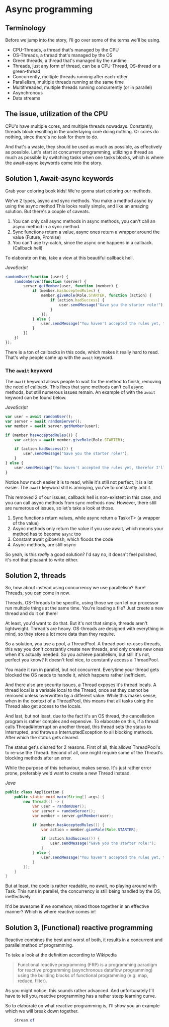 # Async programming

## Terminology

Before we jump into the story, I'll go over some of the terms we'll be using.

- CPU-Threads, a thread that's managed by the CPU
- OS-Threads, a thread that's managed by the OS
- Green threads, a thread that's managed by the runtime
- Threads, just any form of thread, can be a CPU-Thread, OS-thread or a green-thread
- Concurrently, multiple threads running after each-other
- Parallelism, multiple threads running at the same time
- Multithreaded, multiple threads running concurrently (or in parallel)
- Asynchronous
- Data streams

## The issue, utilization of the CPU

CPU's have multiple cores, and multiple threads nowadays. Constantly, threads block resulting in the underlaying core
doing nothing. Or cores do nothing, since there's no task for them to do.

And that's a waste, they should be used as much as possible, as effectively as possible. Let's start at concurrent
programming, utilizing a thread as much as possible by switching tasks when one tasks blocks, which is where the
await-async keywords come into the story.

## Solution 1, Await-async keywords

Grab your coloring book kids! We're gonna start coloring our methods.

We've 2 types, async and sync methods. You make a method async by using the async method This looks really simple, and
like an amazing solution. But there's a couple of caveats.

1. You can only call async methods in async methods, you can't call an async method in a sync method.
2. Sync functions return a value, async ones return a wrapper around the value (Future, Promise)
3. You can't use try-catch, since the async one happens in a callback. (Callback hell)

To elaborate on this, take a view at this beautiful callback hell.

*JavaScript*

```js
randomUser(function (user) {
    randomServer(function (server) {
        server.getMember(user, function (member) {
            if (member.hasAcceptedRules) {
                member.giveRole(Role.STARTER, function (action) {
                    if (action.hadSuccess) {
                        user.sendMessage("Gave you the starter role!");
                    }
                });
            } else {
                user.sendMessage("You haven't accepted the rules yet, therefor I'll not give you the starter role.");
            }
        })
    })
});
```

There is a ton of callbacks in this code, which makes it really hard to read. That's why people came up with the `await`
keyword.

### The `await` keyword

The `await` keyword allows people to wait for the method to finish, removing the need of callback. This fixes that sync
methods can't call async methods, but still numerous issues remain. An example of with the `await` keyword can be found
below.

*JavaScript*

```js
var user = await randomUser();
var server = await randomServer();
var member = await server.getMember(user);

if (member.hasAcceptedRules()) {
    var action = await member.giveRole(Role.STARTER);

    if (action.hadSuccess()) {
        user.sendMessage("Gave you the starter role!");
    }
} else {
    user.sendMessage("You haven't accepted the rules yet, therefor I'll not give you the starter role.");
}
 ```

Notice how much easier it is to read, while it's still not perfect, it is a lot easier. The `await` keyword still is
annoying, you've to constantly add it.

This removed 2 of our issues, callback hell is non-existent in this case, and you can call async methods from sync
methods now. However, there still are numerous of issues, so let's take a look at those.

1. Sync functions return values, while async return a Task\<T\> (a wrapper of the value)
2. Async methods only return the value if you use await, which means your method has to become `async` too
3. Constant await gibberish, which floods the code
4. Async methods, are still *async*

So yeah, is this *really* a good solution? I'd say no, it doesn't feel polished, it's not that pleasant to write either.

## Solution 2, threads

So, how about instead using concurrency we use parallelism? Sure! Threads, you can come in now.

Threads, OS-Threads to be specific, using those we can let our processor run multiple things at the same time. You're
loading a file? Just creete a new thread and do it on there!

At least, you'd want to do that. But it's not that simple, threads aren't lightweight. Thread's are heavy. OS-threads
are designed with everything in mind, so they store a lot more data than they require.

So a solution, you use a pool, a ThreadPool. A thread pool re-uses threads, this way you don't constantly create new
threads, and only create new ones when it's actually needed. So you achieve parallelism, but still it's not, perfect you
know? It doesn't feel nice, to constantly access a ThreadPool.

You made it run in parallel, but not concurrent. Everytime your thread gets blocked the OS needs to handle it, which
happens rather inefficient.

And there also are security issues, a Thread exposes it's thread locals. A thread local is a variable local to the
Thread, once set they cannot be removed unless overwritten by a different value. While this makes sense, when in the
context of a ThreadPool, this means that all tasks using the Thread also get access to the locals.

And last, but not least, due to the fact it's an OS thread, the cancellation program is rather complex and expensive. To
elaborate on this, if a thread calls Thread#interrupt on another thread, this thread sets the status to Interrupted, and
throws a InterruptedException to all blocking methods. After which the status gets cleared.

The status get's cleared for 2 reasons. First of all, this allows ThreadPool's to re-use the Thread. Second of all, one
might require some of the Thread's blocking methods after an error.

While the purpose of this behaviour, makes sense. It's just rather error prone, preferably we'd want to create a new
Thread instead.

*Java*

```java
public class Application {
    public static void main(String[] args) {
        new Thread(() -> {
            var user = randomUser();
            var server = randomServer();
            var member = server.getMember(user);

            if (member.hasAcceptedRules()) {
                var action = member.giveRole(Role.STARTER);

                if (action.hadSuccess()) {
                    user.sendMessage("Gave you the starter role!");
                }
            } else {
                user.sendMessage("You haven't accepted the rules yet, therefor I'll not give you the starter role.");
            }
        });
    }
}
```

But at least, the code is rather readable, no await, no playing around with Task<T>. This runs in parallel, the
concurrency is still being handled by the OS, ineffectively.

It'd be awesome if we somehow, mixed those together in an effective manner? Which is where reactive comes in!

## Solution 3, (Functional) reactive programming

Reactive combines the best and worst of both, it results in a concurrent and parallel method of programming.

To take a look at the definition according to Wikipedia
> Functional reactive programming (FRP) is a programming paradigm for reactive programming (asynchronous dataflow programming) using the building blocks of functional programming (e.g. map, reduce, filter).

As you might notice, this sounds rather advanced. And unfortunately I'll have to tell you, reactive programming has a
rather steep learning curve. 

So to elaborate on what reactive programming is, I'll show you an example which we will break down together.

```java
    Stream.of
```
